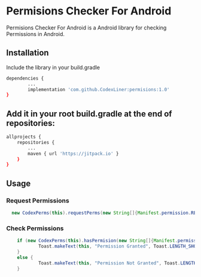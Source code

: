 # Permisions Checker For Android

Permisions Checker For Android is a Android library for checking Permissions in Android.

## Installation

Include the library in your build.gradle

```bash
dependencies {
        ...
        implementation 'com.github.CodexLiner:permisions:1.0'
}
```

## Add it in your root build.gradle at the end of repositories:
```bash
allprojects {
	repositories {
		...
		maven { url 'https://jitpack.io' }
	}
}
```

## Usage
### Request Permissions
```java
  new CodexPerms(this).requestPerms(new String[]{Manifest.permission.READ_EXTERNAL_STORAGE});
```
### Check Permissions
```java
    if (new CodexPerms(this).hasPermision(new String[]{Manifest.permission.READ_EXTERNAL_STORAGE})){
            Toast.makeText(this, "Permission Granted", Toast.LENGTH_SHORT).show();
    }
    else {
            Toast.makeText(this, "Permission Not Granted", Toast.LENGTH_SHORT).show();
    }
```
